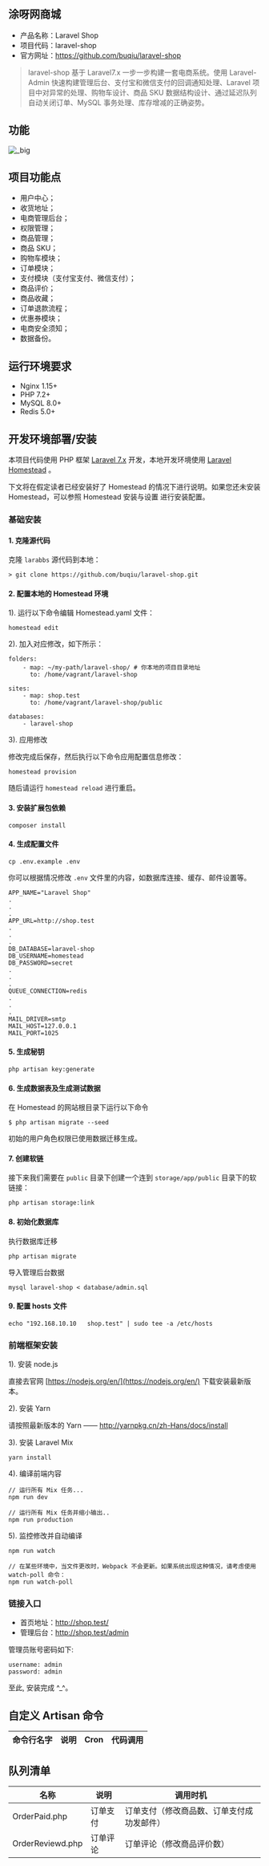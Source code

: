 ## 涂呀网商城
- 产品名称：Laravel Shop
- 项目代码：laravel-shop
- 官方网址：https://github.com/buqiu/laravel-shop

>laravel-shop 基于 Laravel7.x 一步一步构建一套电商系统。使用 Laravel-Admin 快速构建管理后台、支付宝和微信支付的回调通知处理、Laravel 项目中对异常的处理、购物车设计、商品 SKU 数据结构设计、通过延迟队列自动关闭订单、MySQL 事务处理、库存增减的正确姿势。

## 功能

![_big](https://github.com/buqiu/laravel-shop/blob/master/doc/%E6%B6%82%E5%91%80%E5%95%86%E5%9F%8E%E5%8A%9F%E8%83%BD%E5%9B%BE01.png)


## 项目功能点

- 用户中心；
- 收货地址；
- 电商管理后台；
- 权限管理；
- 商品管理；
- 商品 SKU；
- 购物车模块；
- 订单模块；
- 支付模块（支付宝支付、微信支付）；
- 商品评价；
- 商品收藏；
- 订单退款流程；
- 优惠券模块；
- 电商安全须知；
- 数据备份。

## 运行环境要求

- Nginx 1.15+
- PHP 7.2+
- MySQL 8.0+
- Redis 5.0+

## 开发环境部署/安装

本项目代码使用 PHP 框架 [Laravel 7.x](https://laravel.com/docs/7.x) 开发，本地开发环境使用 [Laravel Homestead](https://laravel.com/docs/7.x/homestead) 。

下文将在假定读者已经安装好了 Homestead 的情况下进行说明。如果您还未安装 Homestead，可以参照 Homestead 安装与设置 进行安装配置。

### 基础安装

#### 1. 克隆源代码

克隆 `larabbs` 源代码到本地：

    > git clone https://github.com/buqiu/laravel-shop.git

#### 2. 配置本地的 Homestead 环境

1). 运行以下命令编辑 Homestead.yaml 文件：

```shell script
homestead edit
```

2). 加入对应修改，如下所示：

```
folders:
    - map: ~/my-path/laravel-shop/ # 你本地的项目目录地址
      to: /home/vagrant/laravel-shop

sites:
    - map: shop.test
      to: /home/vagrant/laravel-shop/public

databases:
    - laravel-shop
```

3). 应用修改

修改完成后保存，然后执行以下命令应用配置信息修改：

```shell script
homestead provision
```

随后请运行 `homestead reload` 进行重启。

#### 3. 安装扩展包依赖

```shell script
composer install
```

#### 4. 生成配置文件

```
cp .env.example .env
```

你可以根据情况修改 `.env` 文件里的内容，如数据库连接、缓存、邮件设置等。

```
APP_NAME="Laravel Shop"
.
.
.
APP_URL=http://shop.test
.
.
.
DB_DATABASE=laravel-shop
DB_USERNAME=homestead
DB_PASSWORD=secret
.
.
.
QUEUE_CONNECTION=redis
.
.
.
MAIL_DRIVER=smtp
MAIL_HOST=127.0.0.1
MAIL_PORT=1025
```

#### 5. 生成秘钥

```shell script
php artisan key:generate
```

#### 6. 生成数据表及生成测试数据

在 Homestead 的网站根目录下运行以下命令

```shell script
$ php artisan migrate --seed
```

初始的用户角色权限已使用数据迁移生成。


#### 7. 创建软链

接下来我们需要在 `public` 目录下创建一个连到 `storage/app/public` 目录下的软链接：

```shell script
php artisan storage:link
```

#### 8. 初始化数据库

执行数据库迁移

```shell script
php artisan migrate
```

导入管理后台数据
```shell script
mysql laravel-shop < database/admin.sql
```

#### 9. 配置 hosts 文件

    echo "192.168.10.10   shop.test" | sudo tee -a /etc/hosts

### 前端框架安装

1). 安装 node.js

直接去官网 [https://nodejs.org/en/](https://nodejs.org/en/) 下载安装最新版本。

2). 安装 Yarn

请按照最新版本的 Yarn —— http://yarnpkg.cn/zh-Hans/docs/install

3). 安装 Laravel Mix

```shell
yarn install
```

4). 编译前端内容

```shell
// 运行所有 Mix 任务...
npm run dev

// 运行所有 Mix 任务并缩小输出..
npm run production
```

5). 监控修改并自动编译

```shell
npm run watch

// 在某些环境中，当文件更改时，Webpack 不会更新。如果系统出现这种情况，请考虑使用 watch-poll 命令：
npm run watch-poll
```

### 链接入口

* 首页地址：http://shop.test/
* 管理后台：http://shop.test/admin

管理员账号密码如下:

```
username: admin
password: admin
```

至此, 安装完成 ^_^。

## 自定义 Artisan 命令

| 命令行名字 | 说明 | Cron | 代码调用 |
| --- | --- | --- | --- |

## 队列清单

| 名称 | 说明 | 调用时机 |
| --- | --- | --- |
| OrderPaid.php | 订单支付 | 订单支付（修改商品数、订单支付成功发邮件） |
| OrderReviewd.php | 订单评论 | 订单评论（修改商品评价数） |
